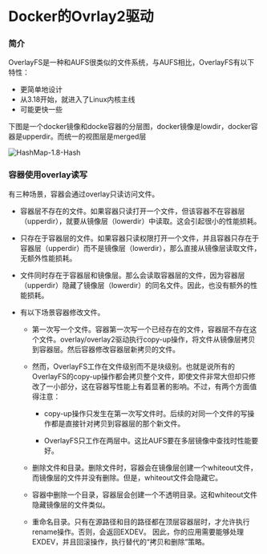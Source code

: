 

# Docker的Ovrlay2驱动

### 简介

OverlayFS是一种和AUFS很类似的文件系统，与AUFS相比，OverlayFS有以下特性： 

* 更简单地设计
* 从3.18开始，就进入了Linux内核主线
* 可能更快一些

下图是一个docker镜像和docke容器的分层图，docker镜像是lowdir，docker容器是upperdir。而统一的视图层是merged层

<img src="../../../images/interview/devops/docker-overlay2.png" alt="HashMap-1.8-Hash" />

### 容器使用overlay读写

有三种场景，容器会通过overlay只读访问文件。 

* 容器层不存在的文件。如果容器只读打开一个文件，但该容器不在容器层（upperdir），就要从镜像层（lowerdir）中读取。这会引起很小的性能损耗。 

* 只存在于容器层的文件。如果容器只读权限打开一个文件，并且容器只存在于容器层（upperdir）而不是镜像层（lowerdir），那么直接从镜像层读取文件，无额外性能损耗。 

* 文件同时存在于容器层和镜像层。那么会读取容器层的文件，因为容器层（upperdir）隐藏了镜像层（lowerdir）的同名文件。因此，也没有额外的性能损耗。 

* 有以下场景容器修改文件。 

  * 第一次写一个文件。容器第一次写一个已经存在的文件，容器层不存在这个文件。overlay/overlay2驱动执行copy-up操作，将文件从镜像层拷贝到容器层。然后容器修改容器层新拷贝的文件。 

  * 然而，OverlayFS工作在文件级别而不是块级别。也就是说所有的OverlayFS的copy-up操作都会拷贝整个文件，即使文件非常大但却只修改了一小部分，这在容器写性能上有着显著的影响。不过，有两个方面值得注意： 

    * copy-up操作只发生在第一次写文件时。后续的对同一个文件的写操作都是直接针对拷贝到容器层的那个新文件。 

    * OverlayFS只工作在两层中。这比AUFS要在多层镜像中查找时性能要好。 

  * 删除文件和目录。删除文件时，容器会在镜像层创建一个whiteout文件，而镜像层的文件并没有删除。但是，whiteout文件会隐藏它。 
  
  * 容器中删除一个目录，容器层会创建一个不透明目录。这和whiteout文件隐藏镜像层的文件类似。 

  * 重命名目录。只有在源路径和目的路径都在顶层容器层时，才允许执行rename操作。否则，会返回EXDEV。 因此，你的应用需要能够处理EXDEV，并且回滚操作，执行替代的“拷贝和删除”策略。